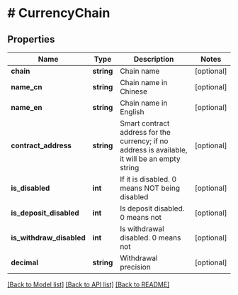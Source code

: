 # # CurrencyChain

## Properties

Name | Type | Description | Notes
------------ | ------------- | ------------- | -------------
**chain** | **string** | Chain name | [optional] 
**name_cn** | **string** | Chain name in Chinese | [optional] 
**name_en** | **string** | Chain name in English | [optional] 
**contract_address** | **string** | Smart contract address for the currency; if no address is available, it will be an empty string | [optional] 
**is_disabled** | **int** | If it is disabled. 0 means NOT being disabled | [optional] 
**is_deposit_disabled** | **int** | Is deposit disabled. 0 means not | [optional] 
**is_withdraw_disabled** | **int** | Is withdrawal disabled. 0 means not | [optional] 
**decimal** | **string** | Withdrawal precision | [optional] 

[[Back to Model list]](../../README.md#documentation-for-models) [[Back to API list]](../../README.md#documentation-for-api-endpoints) [[Back to README]](../../README.md)
